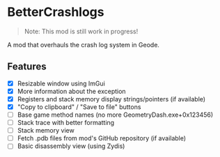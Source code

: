 # BetterCrashlogs

> Note: This mod is still work in progress!

A mod that overhauls the crash log system in Geode.

## Features
- [x] Resizable window using ImGui
- [x] More information about the exception
- [x] Registers and stack memory display strings/pointers (if available)
- [x] "Copy to clipboard" / "Save to file" buttons
- [ ] Base game method names (no more GeometryDash.exe+0x123456)
- [ ] Stack trace with better formatting
- [ ] Stack memory view
- [ ] Fetch .pdb files from mod's GitHub repository (if available)
- [ ] Basic disassembly view (using Zydis)